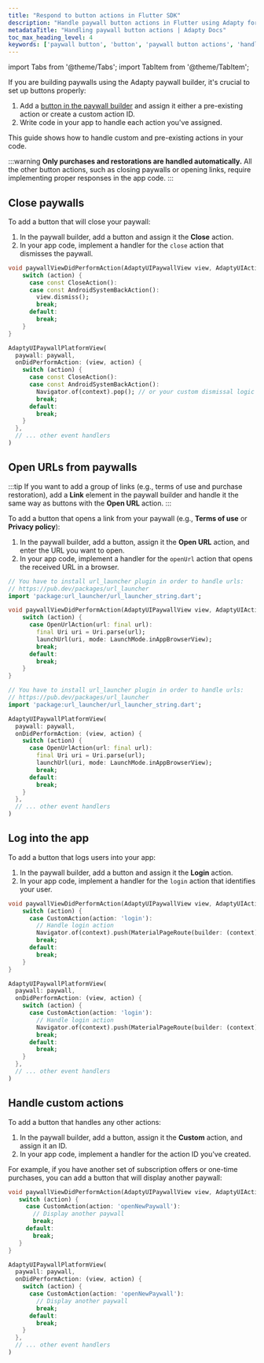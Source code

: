 ```yaml
---
title: "Respond to button actions in Flutter SDK"
description: "Handle paywall button actions in Flutter using Adapty for better app monetization."
metadataTitle: "Handling paywall button actions | Adapty Docs"
toc_max_heading_level: 4
keywords: ['paywall button', 'button', 'paywall button actions', 'handle actions']
---
```

import Tabs from '@theme/Tabs';
import TabItem from '@theme/TabItem';


If you are building paywalls using the Adapty paywall builder, it's crucial to set up buttons properly:

1. Add a [button in the paywall builder](paywall-buttons.md) and assign it either a pre-existing action or create a custom action ID.
2. Write code in your app to handle each action you've assigned.

This guide shows how to handle custom and pre-existing actions in your code.

:::warning
**Only purchases and restorations are handled automatically.** All the other button actions, such as closing paywalls or opening links, require implementing proper responses in the app code.
:::

## Close paywalls

To add a button that will close your paywall:

1. In the paywall builder, add a button and assign it the **Close** action.
2. In your app code, implement a handler for the `close` action that dismisses the paywall.

<Tabs groupId="presentation-method" queryString>
<TabItem value="standalone" label="Standalone screen" default>

```dart
void paywallViewDidPerformAction(AdaptyUIPaywallView view, AdaptyUIAction action) {
    switch (action) {
      case const CloseAction():
      case const AndroidSystemBackAction():
        view.dismiss();
        break;
      default:
        break;
    }
}
```

</TabItem>
<TabItem value="platform" label="Platform view">

```dart
AdaptyUIPaywallPlatformView(
  paywall: paywall,
  onDidPerformAction: (view, action) {
    switch (action) {
      case const CloseAction():
      case const AndroidSystemBackAction():
        Navigator.of(context).pop(); // or your custom dismissal logic
        break;
      default:
        break;
    }
  },
  // ... other event handlers
)
```

</TabItem>
</Tabs>

## Open URLs from paywalls

:::tip
If you want to add a group of links (e.g., terms of use and purchase restoration), add a **Link** element in the paywall builder and handle it the same way as buttons with the **Open URL** action.
:::

To add a button that opens a link from your paywall (e.g., **Terms of use** or **Privacy policy**):

1. In the paywall builder, add a button, assign it the **Open URL** action, and enter the URL you want to open.
2. In your app code, implement a handler for the `openUrl` action that opens the received URL in a browser.

<Tabs groupId="presentation-method" queryString>
<TabItem value="standalone" label="Standalone screen" default>

```dart
// You have to install url_launcher plugin in order to handle urls:
// https://pub.dev/packages/url_launcher
import 'package:url_launcher/url_launcher_string.dart'; 

void paywallViewDidPerformAction(AdaptyUIPaywallView view, AdaptyUIAction action) {
    switch (action) {
      case OpenUrlAction(url: final url):
        final Uri uri = Uri.parse(url);
        launchUrl(uri, mode: LaunchMode.inAppBrowserView);
        break;
      default:
        break;
    }
}
```

</TabItem>
<TabItem value="platform" label="Platform view">

```dart
// You have to install url_launcher plugin in order to handle urls:
// https://pub.dev/packages/url_launcher
import 'package:url_launcher/url_launcher_string.dart'; 

AdaptyUIPaywallPlatformView(
  paywall: paywall,
  onDidPerformAction: (view, action) {
    switch (action) {
      case OpenUrlAction(url: final url):
        final Uri uri = Uri.parse(url);
        launchUrl(uri, mode: LaunchMode.inAppBrowserView);
        break;
      default:
        break;
    }
  },
  // ... other event handlers
)
```

</TabItem>
</Tabs>

## Log into the app

To add a button that logs users into your app:

1. In the paywall builder, add a button and assign it the **Login** action.
2. In your app code, implement a handler for the `login` action that identifies your user.

<Tabs groupId="presentation-method" queryString>
<TabItem value="standalone" label="Standalone screen" default>

```dart
void paywallViewDidPerformAction(AdaptyUIPaywallView view, AdaptyUIAction action) {
    switch (action) {
      case CustomAction(action: 'login'):
        // Handle login action
        Navigator.of(context).push(MaterialPageRoute(builder: (context) => LoginScreen()));
        break;
      default:
        break;
    }
}
```

</TabItem>
<TabItem value="platform" label="Platform view">

```dart
AdaptyUIPaywallPlatformView(
  paywall: paywall,
  onDidPerformAction: (view, action) {
    switch (action) {
      case CustomAction(action: 'login'):
        // Handle login action
        Navigator.of(context).push(MaterialPageRoute(builder: (context) => LoginScreen()));
        break;
      default:
        break;
    }
  },
  // ... other event handlers
)
```

</TabItem>
</Tabs>

## Handle custom actions

To add a button that handles any other actions:

1. In the paywall builder, add a button, assign it the **Custom** action, and assign it an ID.
2. In your app code, implement a handler for the action ID you've created.

For example, if you have another set of subscription offers or one-time purchases, you can add a button that will display another paywall:

<Tabs groupId="presentation-method" queryString>
<TabItem value="standalone" label="Standalone screen" default>

```dart
void paywallViewDidPerformAction(AdaptyUIPaywallView view, AdaptyUIAction action) {
   switch (action) {
     case CustomAction(action: 'openNewPaywall'):
       // Display another paywall
       break;
     default:
       break;
   }
}
```

</TabItem>
<TabItem value="platform" label="Platform view">

```dart
AdaptyUIPaywallPlatformView(
  paywall: paywall,
  onDidPerformAction: (view, action) {
    switch (action) {
      case CustomAction(action: 'openNewPaywall'):
        // Display another paywall
        break;
      default:
        break;
    }
  },
  // ... other event handlers
)
```

</TabItem>
</Tabs>
